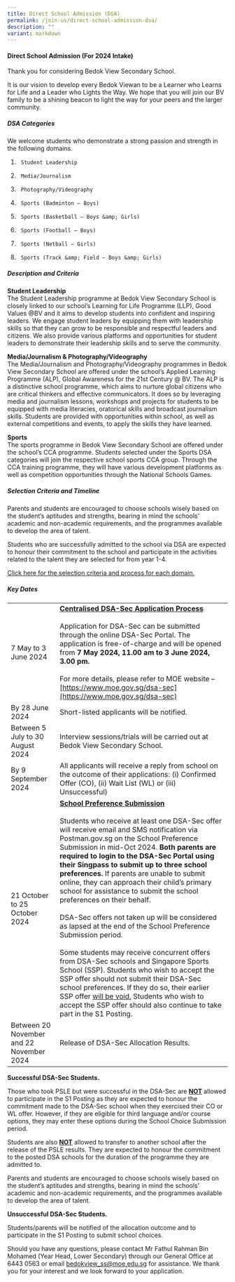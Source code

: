 ```yaml
---
title: Direct School Admission (DSA)
permalink: /join-us/direct-school-admission-dsa/
description: ""
variant: markdown
---
```

#### Direct School Admission (For 2024 Intake)

Thank you for considering Bedok View Secondary School. 

It is our vision to develop every Bedok Viewan to be a Learner who Learns for Life and a Leader who Lights the Way. We hope that you will join our BV family to be a shining beacon to light the way for your peers and the larger community.

##### DSA Categories

We welcome students who demonstrate a strong passion and strength in the following domains.
1.  	Student Leadership 
2.  	Media/Journalism
3.  	Photography/Videography
4.  	Sports (Badminton – Boys)
5.  	Sports (Basketball – Boys &amp; Girls)
6.  	Sports (Football – Boys)
7.  	Sports (Netball – Girls)
8.  	Sports (Track &amp; Field – Boys &amp; Girls)

##### Description and Criteria
**Student Leadership**<br>
The Student Leadership programme at Bedok View Secondary School is closely linked to our school’s Learning for Life Programme (LLP), Good Values @BV and it aims to develop students into confident and inspiring leaders. We engage student leaders by equipping them with leadership skills so that they can grow to be responsible and respectful leaders and citizens. We also provide various platforms and opportunities for student leaders to demonstrate their leadership skills and to serve the community.

**Media/Journalism &amp; Photography/Videography**<br>
The Media/Journalism and Photography/Videography programmes in Bedok View Secondary School are offered under the school’s Applied Learning Programme (ALP), Global Awareness for the 21st Century @ BV. The ALP is a distinctive school programme, which aims to nurture global citizens who are critical thinkers and effective communicators. It does so by leveraging media and journalism lessons, workshops and projects for students to be equipped with media literacies, oratorical skills and broadcast journalism skills. Students are provided with opportunities within school, as well as external competitions and events, to apply the skills they have learned.

**Sports**<br>
The sports programme in Bedok View Secondary School are offered under the school’s CCA programme. Students selected under the Sports DSA categories will join the respective school sports CCA group. Through the CCA training programme, they will have various development platforms as well as competition opportunities through the National Schools Games.<br>

##### Selection Criteria and Timeline

Parents and students are encouraged to choose schools wisely based on the student’s aptitudes and strengths, bearing in mind the schools’ academic and non-academic requirements, and the programmes available to develop the area of talent.<p>
	
Students who are successfully admitted to the school via DSA are expected to honour their commitment to the school and participate in the activities related to the talent they are selected for from year 1-4.


 [Click here for the selection criteria and process for each domain.](/files/2024_Selection_Criteria_for_DSA__Bedok_View_Sec_.pdf)
	
##### Key Dates
	

|  |  |
| -------- | -------- |
| 7 May to 3 June 2024     | <b><u>Centralised DSA-Sec Application Process</u></b> <br><br> Application for DSA-Sec can be submitted through the online DSA-Sec Portal. The application is free-of-charge and will be opened from <b>7 May 2024, 11.00 am to 3 June 2024, 3.00 pm. </b> <br><br>For more details, please refer to MOE website – [https://www.moe.gov.sg/dsa-sec](https://www.moe.gov.sg/dsa-sec)
| By 28 June 2024 | Short-listed applicants will be notified. |
| Between 5 July to 30 August 2024 | Interview sessions/trials will be carried out at Bedok View Secondary School. |
| By 9 September 2024 | All applicants will receive a reply from school on the outcome of their applications: (i) Confirmed Offer (CO), (ii) Wait List (WL) or (iii) Unsuccessful) |
| 21 October to 25 October 2024 | <b><u>School Preference Submission </u></b><br><br>Students who receive at least one DSA-Sec offer will receive email and SMS notification via Postman.gov.sg on the School Preference Submission in mid-Oct 2024. <b>Both parents are required to login to the DSA-Sec Portal using their Singpass to submit up to three school preferences.</b> If parents are unable to submit online, they can approach their child’s primary school for assistance to submit the school preferences on their behalf. <br><br>DSA-Sec offers not taken up will be considered as lapsed at the end of the School Preference Submission period. <br><br>Some students may receive concurrent offers from DSA-Sec schools and Singapore Sports School (SSP). Students who wish to accept the SSP offer should not submit their DSA-Sec school preferences. If they do so, their earlier SSP offer <u>will be void.</u> Students who wish to accept the SSP offer should also continue to take part in the S1 Posting. |
| Between 20 November and 22 November 2024  | Release of DSA-Sec Allocation Results. |



	
	
<b>Successful DSA-Sec Students.</b>
	
Those who took PSLE but were successful in the DSA-Sec are <b><u>NOT</u></b> allowed to participate in the S1 Posting as they are expected to honour the commitment made to the DSA-Sec school when they exercised their CO or WL offer. However, if they are eligible for third language and/or course options, they may enter these options during the School Choice Submission period. 

Students are also <b><u>NOT</u></b> allowed to transfer to another school after the release of the PSLE results. They are expected to honour the commitment to the posted DSA schools for the duration of the programme they are admitted to. 

Parents and students are encouraged to choose schools wisely based on the student’s aptitudes and strengths, bearing in mind the schools’ academic and non-academic requirements, and the programmes available to develop the area of talent.

<b>Unsuccessful DSA-Sec Students. </b>
	
Students/parents will be notified of the allocation outcome and to participate in the S1 Posting to submit school choices. <br>

Should you have any questions, please contact Mr Fathul Rahman Bin Mohamed (Year Head, Lower Secondary) through our General Office at 6443 0563 or email [bedokview_ss@moe.edu.sg](mailto:bedokview_ss@moe.edu.sg) for assistance.
We thank you for your interest and we look forward to your application.</p>